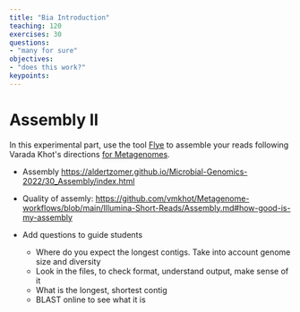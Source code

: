 ```yaml
---
title: "Bia Introduction"
teaching: 120
exercises: 30
questions:
- "many for sure"
objectives:
- "does this work?"
keypoints:
---
```


# Assembly II

In this experimental part, use the tool [Flye](https://github.com/fenderglass/Flye) to assemble your reads following Varada Khot's directions [for Metagenomes](https://github.com/vmkhot/Metagenome-workflows/blob/main/Nanopore-Long-Reads/Nanopore%20Assembly.md#for-metagenomes).   

- Assembly https://aldertzomer.github.io/Microbial-Genomics-2022/30_Assembly/index.html
- Quality of assemly: https://github.com/vmkhot/Metagenome-workflows/blob/main/Illumina-Short-Reads/Assembly.md#how-good-is-my-assembly
      
- Add questions to guide students
  - Where do you expect the longest contigs. Take into account genome size and diversity
  - Look in the files, to check format, understand output, make sense of it
  - What is the longest, shortest contig
  - BLAST online to see what it is
